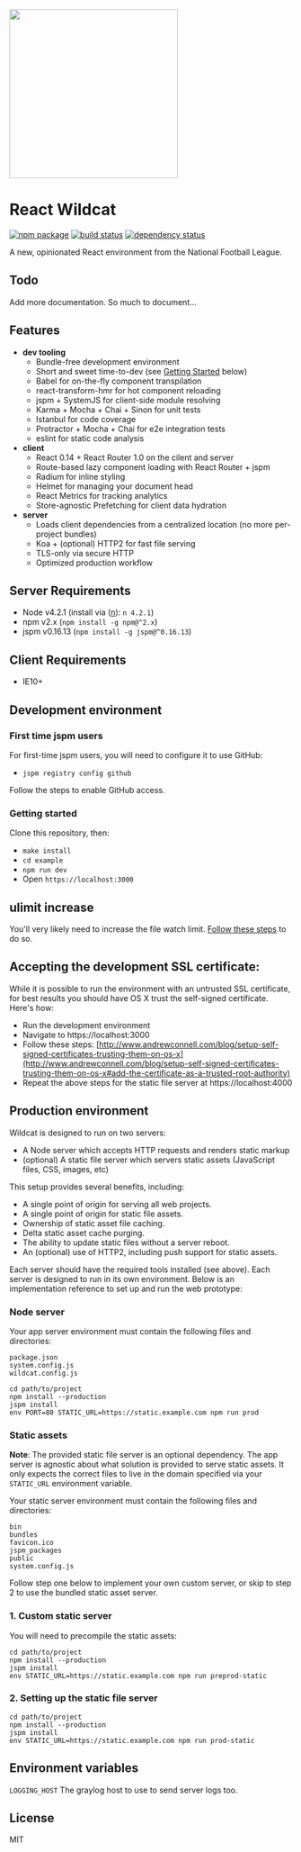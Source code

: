 <img src="http://static.nfl.com/static/content/public/static/img/logos/nfl-engineering-light.svg" width="300" />

# React Wildcat

[![npm package](https://img.shields.io/npm/v/react-wildcat.svg?style=flat-square)](https://www.npmjs.org/package/react-wildcat)
[![build status](https://img.shields.io/travis/nfl/react-wildcat/master.svg?style=flat-square)](https://travis-ci.org/nfl/react-wildcat)
[![dependency status](https://img.shields.io/david/nfl/react-wildcat.svg?style=flat-square)](https://david-dm.org/nfl/react-wildcat)

A new, opinionated React environment from the National Football League.

## Todo

Add more documentation. So much to document...

## Features

- **dev tooling**
    - Bundle-free development environment
    - Short and sweet time-to-dev (see [Getting Started](#getting-started) below)
    - Babel for on-the-fly component transpilation
    - react-transform-hmr for hot component reloading
    - jspm + SystemJS for client-side module resolving
    - Karma + Mocha + Chai + Sinon for unit tests
    - Istanbul for code coverage
    - Protractor + Mocha + Chai for e2e integration tests
    - eslint for static code analysis
- **client**
    - React 0.14 + React Router 1.0 on the cilent and server
    - Route-based lazy component loading with React Router + jspm
    - Radium for inline styling
    - Helmet for managing your document head
    - React Metrics for tracking analytics
    - Store-agnostic Prefetching for client data hydration
- **server**
    - Loads client dependencies from a centralized location (no more per-project bundles)
    - Koa + (optional) HTTP2 for fast file serving
    - TLS-only via secure HTTP
    - Optimized production workflow

## Server Requirements

- Node v4.2.1 (install via ([n](https://github.com/tj/n)): `n 4.2.1`)
- npm v2.x (`npm install -g npm@^2.x`)
- jspm v0.16.13 (`npm install -g jspm@^0.16.13`)

## Client Requirements

- IE10+

## Development environment

### First time jspm users

For first-time jspm users, you will need to configure it to use GitHub:

- `jspm registry config github`

Follow the steps to enable GitHub access.

### Getting started

Clone this repository, then:

- `make install`
- `cd example`
- `npm run dev`
- Open `https://localhost:3000`

## ulimit increase

You'll very likely need to increase the file watch limit. [Follow these steps](http://stackoverflow.com/a/27982223) to do so.

## Accepting the development SSL certificate:

While it is possible to run the environment with an untrusted SSL certificate, for best results you should have OS X trust the self-signed certificate. Here's how:

- Run the development environment
- Navigate to https://localhost:3000
- Follow these steps: [http://www.andrewconnell.com/blog/setup-self-signed-certificates-trusting-them-on-os-x](http://www.andrewconnell.com/blog/setup-self-signed-certificates-trusting-them-on-os-x#add-the-certificate-as-a-trusted-root-authority)
- Repeat the above steps for the static file server at https://localhost:4000

## Production environment

Wildcat is designed to run on two servers:

- A Node server which accepts HTTP requests and renders static markup
- (optional) A static file server which servers static assets (JavaScript files, CSS, images, etc)

This setup provides several benefits, including:

- A single point of origin for serving all web projects.
- A single point of origin for static file assets.
- Ownership of static asset file caching.
- Delta static asset cache purging.
- The ability to update static files without a server reboot.
- An (optional) use of HTTP2, including push support for static assets.

Each server should have the required tools installed (see above). Each server is designed to run in its own environment. Below is an implementation reference to set up and run the web prototype:

### Node server

Your app server environment must contain the following files and directories:

```
package.json
system.config.js
wildcat.config.js
```

```shell
cd path/to/project
npm install --production
jspm install
env PORT=80 STATIC_URL=https://static.example.com npm run prod
```

### Static assets

**Note**: The provided static file server is an optional dependency. The app server is agnostic about what solution is provided to serve static assets. It only expects the correct files to live in the domain specified via your `STATIC_URL` environment variable.

Your static server environment must contain the following files and directories:

```
bin
bundles
favicon.ico
jspm_packages
public
system.config.js
```

Follow step one below to implement your own custom server, or skip to step 2 to use the bundled static asset server.

### 1. Custom static server

You will need to precompile the static assets:

```shell
cd path/to/project
npm install --production
jspm install
env STATIC_URL=https://static.example.com npm run preprod-static
```

### 2. Setting up the static file server

```shell
cd path/to/project
npm install --production
jspm install
env STATIC_URL=https://static.example.com npm run prod-static
```

## Environment variables

`LOGGING_HOST` The graylog host to use to send server logs too.

## License

MIT
